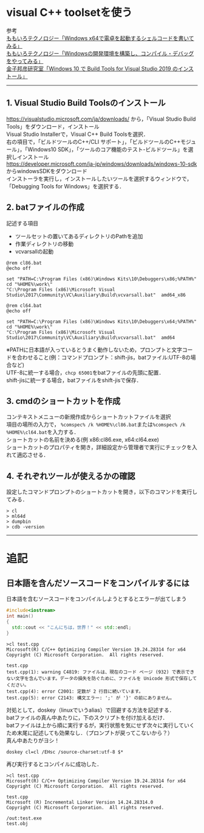 # visual C++ toolsetを使う
参考  
[ももいろテクノロジー「Windows x64で電卓を起動するシェルコードを書いてみる」](http://inaz2.hatenablog.com/entry/2015/07/26/175115)  
[ももいろテクノロジー「Windowsの開発環境を構築し、コンパイル・デバッグをやってみる」](http://inaz2.hatenablog.com/entry/2015/04/11/185130)  
[金子邦彦研究室「Windows 10 で Build Tools for Visual Studio 2019 のインストール」](https://www.kkaneko.jp/tools/win/buildtool.html)  
******

## 1. Visual Studio Build Toolsのインストール  
https://visualstudio.microsoft.com/ja/downloads/ から，「Visual Studio Build Tools」をダウンロード，インストール  
Visual Studio Installerで，Visual C++ Build Toolsを選択．  
右の項目で，「ビルドツールのC++/CLI サポート」，「ビルドツールのC++モジュール」，「Windows10 SDK」，「ツールのコア機能のテスト-ビルドツール」を選択しインストール  
https://developer.microsoft.com/ja-jp/windows/downloads/windows-10-sdk からwindowsSDKをダウンロード  
インストーラを実行し，インストールしたいツールを選択するウィンドウで，「Debugging Tools for Windows」を選択する．  

## 2. batファイルの作成  
記述する項目
* ツールセットの置いてあるディレクトリのPathを追加  
* 作業ディレクトリの移動  
* vcvarsallの起動  
```bat:cl86
@rem cl86.bat
@echo off

set "PATH=C:\Program Files (x86)\Windows Kits\10\Debuggers\x86;%PATH%"
cd "%HOME%\work\"
"C:\Program Files (x86)\Microsoft Visual Studio\2017\Community\VC\Auxiliary\Build\vcvarsall.bat"  amd64_x86
```

```bat:cl64
@rem cl64.bat
@echo off

set "PATH=C:\Program Files (x86)\Windows Kits\10\Debuggers\x64;%PATH%"
cd "%HOME%\work\"
"C:\Program Files (x86)\Microsoft Visual Studio\2017\Community\VC\Auxiliary\Build\vcvarsall.bat"  amd64
```

※PATHに日本語が入っているとうまく動作しないため，プロンプトと文字コードを合わせること(例：コマンドプロンプト：shift-jis，batファイル:UTF-8の場合など)  
UTF-8に統一する場合，`chcp 65001`をbatファイルの先頭に配置．  
shift-jisに統一する場合，batファイルをshift-jisで保存．  


## 3. cmdのショートカットを作成  
コンテキストメニューの新規作成からショートカットファイルを選択  
項目の場所の入力で，
`%comspec% /k %HOME%\cl86.bat`または`%comspec% /k %HOME%\cl64.bat`を入力する．  
ショートカットの名前を決める(例 x86:cl86.exe, x64:cl64.exe)  
ショートカットのプロパティを開き，詳細設定から管理者で実行にチェックを入れて適応させる．  

## 4. それぞれツールが使えるかの確認
設定したコマンドプロンプトのショートカットを開き，以下のコマンドを実行してみる．  
```check
> cl
> ml64d
> dumpbin
> cdb -version
```

***
# 追記
## 日本語を含んだソースコードをコンパイルするには
日本語を含むソースコードをコンパイルしようとするとエラーが出てしまう
```cpp:test.cpp
#include<iostream>
int main()
{
  std::cout << "こんにちは，世界！" << std::endl;
}
```
```
>cl test.cpp
Microsoft(R) C/C++ Optimizing Compiler Version 19.24.28314 for x64
Copyright (C) Microsoft Corporation.  All rights reserved.

test.cpp
test.cpp(1): warning C4819: ファイルは、現在のコード ページ (932) で表示できない文字を含んでいます。データの損失を防ぐために、ファイルを Unicode 形式で保存してください。
test.cpp(4): error C2001: 定数が 2 行目に続いています。
test.cpp(5): error C2143: 構文エラー: ';' が '}' の前にありません。
```

対処として，doskey（linuxでいうalias）で回避する方法を記述する．  
batファイルの真ん中あたりに，下のスクリプトを付け加えるだけ．  
batファイルは上から順に実行するが，実行状態を気にせず次々に実行していくため末尾に記述しても効果なし．（プロンプトが戻ってこないから？）  
真ん中あたりがヨシ！  
```
doskey cl=cl /EHsc /source-charset:utf-8 $*
```
再び実行するとコンパイルに成功した．
```
>cl test.cpp
Microsoft(R) C/C++ Optimizing Compiler Version 19.24.28314 for x64
Copyright (C) Microsoft Corporation.  All rights reserved.

test.cpp
Microsoft (R) Incremental Linker Version 14.24.28314.0
Copyright (C) Microsoft Corporation.  All rights reserved.

/out:test.exe
test.obj
```
